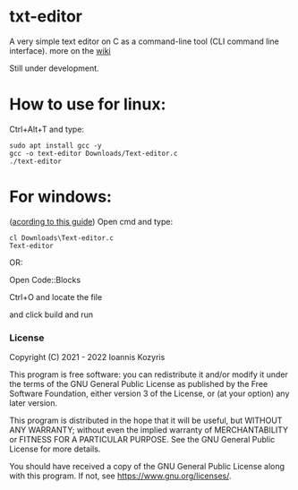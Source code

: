 # txt-editor
A very simple text editor on C as a command-line tool (CLI command line interface). more on the [wiki](https://github.com/ikozyris/txt-editor/wiki)

Still under development.
# How to use for linux:
Ctrl+Alt+T and type:
```
sudo apt install gcc -y 
gcc -o text-editor Downloads/Text-editor.c
./text-editor
```
# For windows:
([acording to this guide](https://docs.microsoft.com/en-us/cpp/build/walkthrough-compile-a-c-program-on-the-command-line?view=msvc-170))
Open cmd and type:
```
cl Downloads\Text-editor.c
Text-editor
```

OR:

Open Code::Blocks

Ctrl+O  and locate the file

and click build and run


### License

Copyright (C) 2021 - 2022  Ioannis Kozyris

This program is free software: you can redistribute it and/or modify
it under the terms of the GNU General Public License as published by
the Free Software Foundation, either version 3 of the License, or
(at your option) any later version.

This program is distributed in the hope that it will be useful,
but WITHOUT ANY WARRANTY; without even the implied warranty of
MERCHANTABILITY or FITNESS FOR A PARTICULAR PURPOSE.  See the
GNU General Public License for more details.

You should have received a copy of the GNU General Public License
along with this program.  If not, see <https://www.gnu.org/licenses/>.

